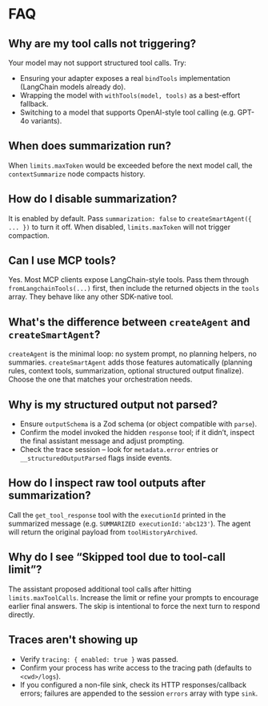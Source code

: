 
# FAQ

## Why are my tool calls not triggering?
Your model may not support structured tool calls. Try:

- Ensuring your adapter exposes a real `bindTools` implementation (LangChain models already do).
- Wrapping the model with `withTools(model, tools)` as a best-effort fallback.
- Switching to a model that supports OpenAI-style tool calling (e.g. GPT-4o variants).

## When does summarization run?
When `limits.maxToken` would be exceeded before the next model call, the `contextSummarize` node compacts history.

## How do I disable summarization?
It is enabled by default. Pass `summarization: false` to `createSmartAgent({ ... })` to turn it off. When disabled, `limits.maxToken` will not trigger compaction.

## Can I use MCP tools?
Yes. Most MCP clients expose LangChain-style tools. Pass them through `fromLangchainTools(...)` first, then include the returned objects in the `tools` array. They behave like any other SDK-native tool.

## What's the difference between `createAgent` and `createSmartAgent`?
`createAgent` is the minimal loop: no system prompt, no planning helpers, no summaries. `createSmartAgent` adds those features automatically (planning rules, context tools, summarization, optional structured output finalize). Choose the one that matches your orchestration needs.

## Why is my structured output not parsed?
- Ensure `outputSchema` is a Zod schema (or object compatible with `parse`).
- Confirm the model invoked the hidden `response` tool; if it didn’t, inspect the final assistant message and adjust prompting.
- Check the trace session – look for `metadata.error` entries or `__structuredOutputParsed` flags inside events.

## How do I inspect raw tool outputs after summarization?
Call the `get_tool_response` tool with the `executionId` printed in the summarized message (e.g. `SUMMARIZED executionId:'abc123'`). The agent will return the original payload from `toolHistoryArchived`.

## Why do I see “Skipped tool due to tool-call limit”? 
The assistant proposed additional tool calls after hitting `limits.maxToolCalls`. Increase the limit or refine your prompts to encourage earlier final answers. The skip is intentional to force the next turn to respond directly.

## Traces aren't showing up
- Verify `tracing: { enabled: true }` was passed.
- Confirm your process has write access to the tracing path (defaults to `<cwd>/logs`).
- If you configured a non-file sink, check its HTTP responses/callback errors; failures are appended to the session `errors` array with type `sink`.
